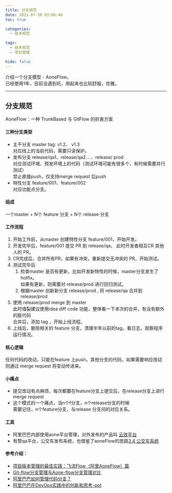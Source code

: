 ```yaml
---
title: 分支规范
date: 2021-07-30 03:06:46
toc: true

categories:
  - 技术规范

tags:
  - 技术规范
  - 项目管理

hide: false
---
```




介绍一个分支模型 - AoneFlow。<br>已经使用1年，目前没遇到坑，用起来也比较舒服，优雅。
<!-- more -->

------



## 分支规范
AoneFlow：一种 TrunkBased 与 GitFlow  的折衷方案



#### 三种分支类型
- 主干分支 master tag: v1.2、 v1.3 <br>对应线上的当前代码，需要只读保护。
- 发布分支 release/qa1、release/qa2… 、release/ prod <br>对应测试环境、预发环境上的代码（测试环境可能有很多个，有时候需要并行测试）<br>禁止直接push，仅支持merge request 后push
- 特性分支 feature/001、feature/002<br>对应功能点分支。



#### 组成
一个master + N个 feature 分支 + N个 release 分支



#### 工作流程
1. 开始工作前，从master 创建特性分支 feature/001，开始开发。
2. 开发完毕后，feature/001 提交 PR 到 release/qa， 此时开发者相互CR 其他人的 PR。
3. CR完成后，合并所有PR，如果有冲突，重新提交无冲突的 PR，开始测试。
4. 测试完毕后
   1. 检查master 是否有更新，比如开发新特性的时候，master分支发生了hotfix。<br>如果有更新，则需要对 release/prod 进行回归测试。
   2. 根据master 创新新分支 release/prod , 将 release/qa 合并到 release/prod
5. 使用 release/prod merge 到 master <br>此时墙裂建议使用idea diff code 功能，整体看一下本次的合并，有没有额外的脏代码<br>合并后，添加 tag ，开始上线流程。
6. 上线后，删除相关的 feature 分支，清理半年以前的tag，看日志，观察程序运行情况。



#### 核心逻辑
任何代码的改动，只能在feature 上push，其他分支的代码，如果需要响应改动<br>则通过 merge request 将变动传进来。



#### 小痛点
- 提交改动有点麻烦，每次都要在feature分支上提交后，在release分支上进行merge request
- 这个模式的一个痛点，当n个f分支，n个release分支的时候<br>需要记住，n个feature分支，与release 分支间的对应关系。



#### 工具
- 阿里巴巴内部使用aone平台管理，对外发布的产品叫 [云效平台](https://help.aliyun.com/document_detail/153762.html?spm=5176.168087.J_7469444330.4.91376942pV1EvU)
- 有赞qa平台，公交车发布系统，也借鉴了aoneFlow的思路[3.4 公交车系统](https://tech.youzan.com/team/)



#### 参考介绍：
- [项目版本管理的最佳实践：飞流Flow（阿里AoneFlow）篇](https://blog.csdn.net/bbcckkl/article/details/111087267)
- [Git-flow分支管理与Aone-flow分支管理对比](https://blog.csdn.net/liumingzhe1/article/details/105287150)
- [阿里巴巴如何管理代码分支？ ](https://www.infoq.cn/article/EaC4c6yiJrzZ_Gtaf9Ne)
- [阿里巴巴在DevOps实践中的创新和思考-ppt ](http://bos.itdks.com/7b7b1baa2f1244b8b3c2b3ae26de3eea.pdf)

